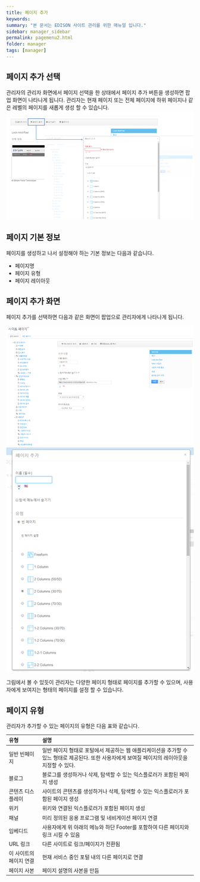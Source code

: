 ```yaml
---
title: 페이지 추가
keywords:
summary: "본 문서는 EDISON 사이트 관리를 위한 매뉴얼 입니다."
sidebar: manager_sidebar
permalink: pagemenu2.html
folder: manager
tags: [manager]
---
```


## 페이지 추가 선택
관리자의 관리자 화면에서 페이지 선택을 한 상태에서 페이지 추가 버튼을 생성하면 팝업 화면이 나타나게 됩니다.
관리자는 현재 페이지 또는 전체 페이지에 하위 페이지나 같은 레벨의 페이지를 새롭게 생성 할 수 있습니다.
![capture](/images/manager/managercontent/4.png "로그인 화면")<br>

## 페이지 기본 정보
페이지를 생성하고 나서 설정해야 하는 기본 정보는 다음과 같습니다.

- 페이지명
- 페이지 유형
- 페이지 레이아웃

## 페이지 추가 화면
페이지 추가를 선택하면 다음과 같은 화면이 팝업으로 관리자에게 나타나게 됩니다.

![capture](/images/manager/managercontent/5.png "로그인 화면")<br>
![capture](/images/manager/managercontent/6.png "로그인 화면")<br>

그림에서 볼 수 있듯이 관리자는 다양한 페이지 형태로 페이지를 추가할 수 있으며, 사용자에게 보여지는 형태의 페이지를 설정 할 수 있습니다.

## 페이지 유형
관리자가 추가할 수 있는 페이지의 유형은 다음 표와 같습니다.


| 유형                      | 설명                                                                                                                                                          |
|:--------------------------|:--------------------------------------------------------------------------------------------------------------------------------------------------------------|
|일반 빈페이지              |  일반 페이지 형태로 포털에서 제공하는 웹 애플리케이션을 추가할 수 있느 형태로 제공된다. 또한 사용자에게 보여질 페이지의 레이아웃을 지정할 수 있다.            |
|블로그                     |  블로그를 생성하거나 삭제, 탐색할 수 있는 익스플로러가 포함된 페이지 생성                                                                                     |
|콘텐츠 디스플레이          |  사이트의 콘텐츠를 생성하거나 삭제, 탐색할 수 있는 익스플로러가 포함된 페이지 생성                                                                            |
|위키                       |  위키와 연결된 익스플로러가 포함된 페이지 생성                                                                                                                |
|패널                       |  미리 정의된 응용 프로그램 및 네비게이션 페이지 연결                                                                                                          |
|임베디드                   |  사용자에게 위 아래의 메뉴와 하단 Footer를 포함하여 다른 페이지와 링크 시킬 수 있음                                                                           |
|URL 링크                   |  다른 사이트로 링크/페이지가 전환됨                                                                                                                           |
|이 사이트의 페이지 연결    |  현재 서비스 중인 포털 내의 다른 페이지로 연결                                                                                                                |
|페이지 사본                |  페이지 설명의 사본을 만듬                                                                                                                                    |

<br>
